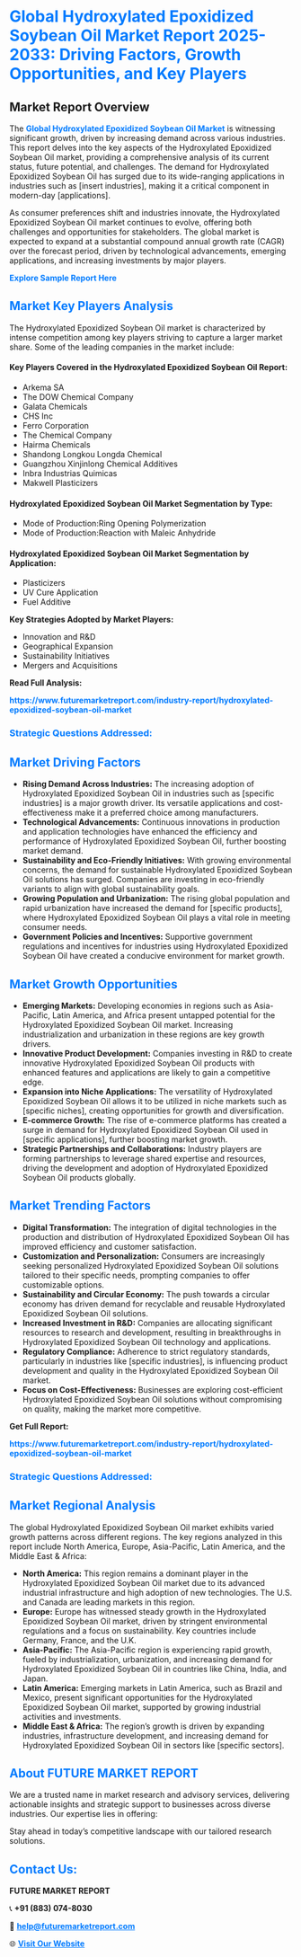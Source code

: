 <h1 style="color: #007BFF;">Global Hydroxylated Epoxidized Soybean Oil Market Report 2025-2033: Driving Factors, Growth Opportunities, and Key Players</h1>

<section id="overview">
<h2>Market Report Overview</h2>
<p>The <a href="https://www.futuremarketreport.com/industry-report/hydroxylated-epoxidized-soybean-oil-market" style="color: #007BFF; text-decoration: none;"><strong>Global Hydroxylated Epoxidized Soybean Oil Market</strong></a> is witnessing significant growth, driven by increasing demand across various industries. This report delves into the key aspects of the Hydroxylated Epoxidized Soybean Oil market, providing a comprehensive analysis of its current status, future potential, and challenges. The demand for Hydroxylated Epoxidized Soybean Oil has surged due to its wide-ranging applications in industries such as [insert industries], making it a critical component in modern-day [applications].</p>
<p>As consumer preferences shift and industries innovate, the Hydroxylated Epoxidized Soybean Oil market continues to evolve, offering both challenges and opportunities for stakeholders. The global market is expected to expand at a substantial compound annual growth rate (CAGR) over the forecast period, driven by technological advancements, emerging applications, and increasing investments by major players.</p>
</section>

<section id="overview">
<p><a href="https://www.futuremarketreport.com/request-sample/reportId=84202" style="color: #007BFF; text-decoration: none;"><strong>Explore Sample Report Here</strong></a></p>
</section>

<section id="key-players">
<h2 style="color: #007BFF;">Market Key Players Analysis</h2>
<p>The Hydroxylated Epoxidized Soybean Oil market is characterized by intense competition among key players striving to capture a larger market share. Some of the leading companies in the market include:</p>
<h4>Key Players Covered in the Hydroxylated Epoxidized Soybean Oil Report:</h4>
<ul><li>Arkema SA</li><li>The DOW Chemical Company</li><li>Galata Chemicals</li><li>CHS Inc</li><li>Ferro Corporation</li><li>The Chemical Company</li><li>Hairma Chemicals</li><li>Shandong Longkou Longda Chemical</li><li>Guangzhou Xinjinlong Chemical Additives</li><li>Inbra Industrias Quimicas</li><li>Makwell Plasticizers</li></ul>
<h4>Hydroxylated Epoxidized Soybean Oil Market Segmentation by Type:</h4>
<ul><li>Mode of Production:Ring Opening Polymerization</li><li>Mode of Production:Reaction with Maleic Anhydride</li></ul>

<h4>Hydroxylated Epoxidized Soybean Oil Market Segmentation by Application:</h4>
<ul><li>Plasticizers</li><li>UV Cure Application</li><li>Fuel Additive</li></ul>
<p><strong>Key Strategies Adopted by Market Players:</strong></p>
<ul>
<li>Innovation and R&D</li>
<li>Geographical Expansion</li>
<li>Sustainability Initiatives</li>
<li>Mergers and Acquisitions</li>
</ul>
</section>

<section>
<p><strong>Read Full Analysis: </strong></p><a href="https://www.futuremarketreport.com/industry-report/hydroxylated-epoxidized-soybean-oil-market" style="color: #007BFF; text-decoration: none;"><strong>https://www.futuremarketreport.com/industry-report/hydroxylated-epoxidized-soybean-oil-market</strong></a>
<h3 style="color: #007BFF;">Strategic Questions Addressed:</h3>
</section>

<section id="driving-factors">
<h2 style="color: #007BFF;">Market Driving Factors</h2>
<ul>
<li><strong>Rising Demand Across Industries:</strong> The increasing adoption of Hydroxylated Epoxidized Soybean Oil in industries such as [specific industries] is a major growth driver. Its versatile applications and cost-effectiveness make it a preferred choice among manufacturers.</li>
<li><strong>Technological Advancements:</strong> Continuous innovations in production and application technologies have enhanced the efficiency and performance of Hydroxylated Epoxidized Soybean Oil, further boosting market demand.</li>
<li><strong>Sustainability and Eco-Friendly Initiatives:</strong> With growing environmental concerns, the demand for sustainable Hydroxylated Epoxidized Soybean Oil solutions has surged. Companies are investing in eco-friendly variants to align with global sustainability goals.</li>
<li><strong>Growing Population and Urbanization:</strong> The rising global population and rapid urbanization have increased the demand for [specific products], where Hydroxylated Epoxidized Soybean Oil plays a vital role in meeting consumer needs.</li>
<li><strong>Government Policies and Incentives:</strong> Supportive government regulations and incentives for industries using Hydroxylated Epoxidized Soybean Oil have created a conducive environment for market growth.</li>
</ul>
</section>

<section id="growth-opportunities">
<h2 style="color: #007BFF;">Market Growth Opportunities</h2>
<ul>
<li><strong>Emerging Markets:</strong> Developing economies in regions such as Asia-Pacific, Latin America, and Africa present untapped potential for the Hydroxylated Epoxidized Soybean Oil market. Increasing industrialization and urbanization in these regions are key growth drivers.</li>
<li><strong>Innovative Product Development:</strong> Companies investing in R&D to create innovative Hydroxylated Epoxidized Soybean Oil products with enhanced features and applications are likely to gain a competitive edge.</li>
<li><strong>Expansion into Niche Applications:</strong> The versatility of Hydroxylated Epoxidized Soybean Oil allows it to be utilized in niche markets such as [specific niches], creating opportunities for growth and diversification.</li>
<li><strong>E-commerce Growth:</strong> The rise of e-commerce platforms has created a surge in demand for Hydroxylated Epoxidized Soybean Oil used in [specific applications], further boosting market growth.</li>
<li><strong>Strategic Partnerships and Collaborations:</strong> Industry players are forming partnerships to leverage shared expertise and resources, driving the development and adoption of Hydroxylated Epoxidized Soybean Oil products globally.</li>
</ul>
</section>

<section id="trending-factors">
<h2 style="color: #007BFF;">Market Trending Factors</h2>
<ul>
<li><strong>Digital Transformation:</strong> The integration of digital technologies in the production and distribution of Hydroxylated Epoxidized Soybean Oil has improved efficiency and customer satisfaction.</li>
<li><strong>Customization and Personalization:</strong> Consumers are increasingly seeking personalized Hydroxylated Epoxidized Soybean Oil solutions tailored to their specific needs, prompting companies to offer customizable options.</li>
<li><strong>Sustainability and Circular Economy:</strong> The push towards a circular economy has driven demand for recyclable and reusable Hydroxylated Epoxidized Soybean Oil solutions.</li>
<li><strong>Increased Investment in R&D:</strong> Companies are allocating significant resources to research and development, resulting in breakthroughs in Hydroxylated Epoxidized Soybean Oil technology and applications.</li>
<li><strong>Regulatory Compliance:</strong> Adherence to strict regulatory standards, particularly in industries like [specific industries], is influencing product development and quality in the Hydroxylated Epoxidized Soybean Oil market.</li>
<li><strong>Focus on Cost-Effectiveness:</strong> Businesses are exploring cost-efficient Hydroxylated Epoxidized Soybean Oil solutions without compromising on quality, making the market more competitive.</li>
</ul>
</section>

<section>
<p><strong>Get Full Report: </strong></p><a href="https://www.futuremarketreport.com/industry-report/hydroxylated-epoxidized-soybean-oil-market" style="color: #007BFF; text-decoration: none;"><strong>https://www.futuremarketreport.com/industry-report/hydroxylated-epoxidized-soybean-oil-market</strong></a>
<h3 style="color: #007BFF;">Strategic Questions Addressed:</h3>
</section>


<section id="regional-analysis">
<h2 style="color: #007BFF;">Market Regional Analysis</h2>
<p>The global Hydroxylated Epoxidized Soybean Oil market exhibits varied growth patterns across different regions. The key regions analyzed in this report include North America, Europe, Asia-Pacific, Latin America, and the Middle East & Africa:</p>
<ul>
<li><strong>North America:</strong> This region remains a dominant player in the Hydroxylated Epoxidized Soybean Oil market due to its advanced industrial infrastructure and high adoption of new technologies. The U.S. and Canada are leading markets in this region.</li>
<li><strong>Europe:</strong> Europe has witnessed steady growth in the Hydroxylated Epoxidized Soybean Oil market, driven by stringent environmental regulations and a focus on sustainability. Key countries include Germany, France, and the U.K.</li>
<li><strong>Asia-Pacific:</strong> The Asia-Pacific region is experiencing rapid growth, fueled by industrialization, urbanization, and increasing demand for Hydroxylated Epoxidized Soybean Oil in countries like China, India, and Japan.</li>
<li><strong>Latin America:</strong> Emerging markets in Latin America, such as Brazil and Mexico, present significant opportunities for the Hydroxylated Epoxidized Soybean Oil market, supported by growing industrial activities and investments.</li>
<li><strong>Middle East & Africa:</strong> The region’s growth is driven by expanding industries, infrastructure development, and increasing demand for Hydroxylated Epoxidized Soybean Oil in sectors like [specific sectors].</li>
</ul>
</section>

<footer>
<h2 style="color: #007BFF;">About FUTURE MARKET REPORT</h2>
<p>We are a trusted name in market research and advisory services, delivering actionable insights and strategic support to businesses across diverse industries. Our expertise lies in offering:</p>

<p>Stay ahead in today’s competitive landscape with our tailored research solutions.</p>

<h2 style="color: #007BFF;">Contact Us:</h2>
<p><strong>FUTURE MARKET REPORT</strong></p>
<p>📞 <strong>+91 (883) 074-8030</strong></p>
<p>📧 <strong><a href="mailto:help@futuremarketreport.com" style="color: #007BFF;">help@futuremarketreport.com</a></strong></p>
<p>🌐 <strong><a href="https://www.futuremarketreport.com/" style="color: #007BFF;">Visit Our Website</a></strong></p>
</footer>